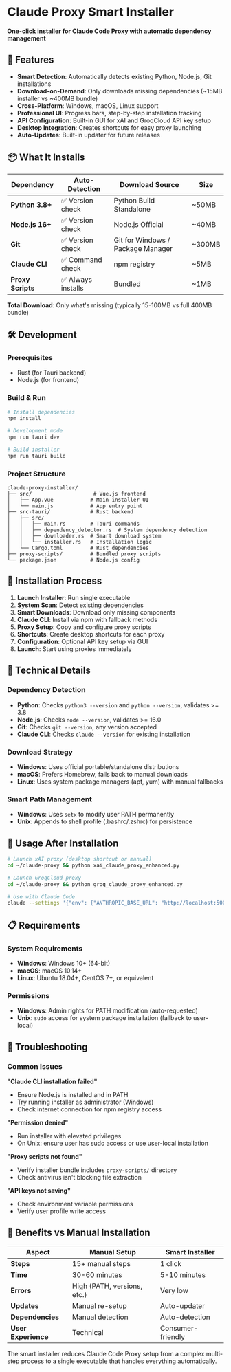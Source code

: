 # Claude Proxy Smart Installer

**One-click installer for Claude Code Proxy with automatic dependency management**

## 🚀 Features

- **Smart Detection**: Automatically detects existing Python, Node.js, Git installations
- **Download-on-Demand**: Only downloads missing dependencies (~15MB installer vs ~400MB bundle)
- **Cross-Platform**: Windows, macOS, Linux support
- **Professional UI**: Progress bars, step-by-step installation tracking
- **API Configuration**: Built-in GUI for xAI and GroqCloud API key setup
- **Desktop Integration**: Creates shortcuts for easy proxy launching
- **Auto-Updates**: Built-in updater for future releases

## 📦 What It Installs

| Dependency | Auto-Detection | Download Source | Size |
|------------|----------------|-----------------|------|
| **Python 3.8+** | ✅ Version check | Python Build Standalone | ~50MB |
| **Node.js 16+** | ✅ Version check | Node.js Official | ~40MB |
| **Git** | ✅ Version check | Git for Windows / Package Manager | ~300MB |
| **Claude CLI** | ✅ Command check | npm registry | ~5MB |
| **Proxy Scripts** | ✅ Always installs | Bundled | ~1MB |

**Total Download**: Only what's missing (typically 15-100MB vs full 400MB bundle)

## 🛠️ Development

### Prerequisites
- Rust (for Tauri backend)
- Node.js (for frontend)

### Build & Run

```bash
# Install dependencies
npm install

# Development mode
npm run tauri dev

# Build installer
npm run tauri build
```

### Project Structure
```
claude-proxy-installer/
├── src/                    # Vue.js frontend
│   ├── App.vue            # Main installer UI
│   └── main.js            # App entry point
├── src-tauri/             # Rust backend
│   ├── src/
│   │   ├── main.rs        # Tauri commands
│   │   ├── dependency_detector.rs  # System dependency detection
│   │   ├── downloader.rs  # Smart download system
│   │   └── installer.rs   # Installation logic
│   └── Cargo.toml         # Rust dependencies
├── proxy-scripts/         # Bundled proxy scripts
└── package.json           # Node.js config
```

## 🎯 Installation Process

1. **Launch Installer**: Run single executable
2. **System Scan**: Detect existing dependencies
3. **Smart Downloads**: Download only missing components
4. **Claude CLI**: Install via npm with fallback methods
5. **Proxy Setup**: Copy and configure proxy scripts
6. **Shortcuts**: Create desktop shortcuts for each proxy
7. **Configuration**: Optional API key setup via GUI
8. **Launch**: Start using proxies immediately

## 🔧 Technical Details

### Dependency Detection
- **Python**: Checks `python3 --version` and `python --version`, validates >= 3.8
- **Node.js**: Checks `node --version`, validates >= 16.0
- **Git**: Checks `git --version`, any version accepted
- **Claude CLI**: Checks `claude --version` for existing installation

### Download Strategy
- **Windows**: Uses official portable/standalone distributions
- **macOS**: Prefers Homebrew, falls back to manual downloads
- **Linux**: Uses system package managers (apt, yum) with manual fallbacks

### Smart Path Management
- **Windows**: Uses `setx` to modify user PATH permanently
- **Unix**: Appends to shell profile (.bashrc/.zshrc) for persistence

## 🚦 Usage After Installation

```bash
# Launch xAI proxy (desktop shortcut or manual)
cd ~/claude-proxy && python xai_claude_proxy_enhanced.py

# Launch GroqCloud proxy
cd ~/claude-proxy && python groq_claude_proxy_enhanced.py

# Use with Claude Code
claude --settings '{"env": {"ANTHROPIC_BASE_URL": "http://localhost:5000"}}' -p "Your prompt"
```

## 📋 Requirements

### System Requirements
- **Windows**: Windows 10+ (64-bit)
- **macOS**: macOS 10.14+
- **Linux**: Ubuntu 18.04+, CentOS 7+, or equivalent

### Permissions
- **Windows**: Admin rights for PATH modification (auto-requested)
- **Unix**: `sudo` access for system package installation (fallback to user-local)

## 🐛 Troubleshooting

### Common Issues

**"Claude CLI installation failed"**
- Ensure Node.js is installed and in PATH
- Try running installer as administrator (Windows)
- Check internet connection for npm registry access

**"Permission denied"**
- Run installer with elevated privileges
- On Unix: ensure user has sudo access or use user-local installation

**"Proxy scripts not found"**
- Verify installer bundle includes `proxy-scripts/` directory
- Check antivirus isn't blocking file extraction

**"API keys not saving"**
- Check environment variable permissions
- Verify user profile write access

## 🎉 Benefits vs Manual Installation

| Aspect | Manual Setup | Smart Installer |
|--------|-------------|-----------------|
| **Steps** | 15+ manual steps | 1 click |
| **Time** | 30-60 minutes | 5-10 minutes |
| **Errors** | High (PATH, versions, etc.) | Very low |
| **Updates** | Manual re-setup | Auto-updater |
| **Dependencies** | Manual detection | Auto-detection |
| **User Experience** | Technical | Consumer-friendly |

The smart installer reduces Claude Code Proxy setup from a complex multi-step process to a single executable that handles everything automatically.